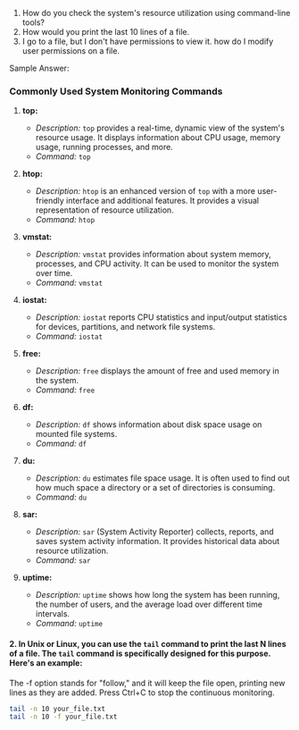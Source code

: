 1. How do you check the system's resource utilization using command-line tools?
2. How would you print the last 10 lines of a file.
3. I go to a file, but I don't have permissions to view it. how do I modify user permissions on a file.
   
Sample Answer:

### Commonly Used System Monitoring Commands

1. **top:**
   - *Description:* `top` provides a real-time, dynamic view of the system's resource usage. It displays information about CPU usage, memory usage, running processes, and more.
   - *Command:* `top`

2. **htop:**
   - *Description:* `htop` is an enhanced version of `top` with a more user-friendly interface and additional features. It provides a visual representation of resource utilization.
   - *Command:* `htop`

3. **vmstat:**
   - *Description:* `vmstat` provides information about system memory, processes, and CPU activity. It can be used to monitor the system over time.
   - *Command:* `vmstat`

4. **iostat:**
   - *Description:* `iostat` reports CPU statistics and input/output statistics for devices, partitions, and network file systems.
   - *Command:* `iostat`

5. **free:**
   - *Description:* `free` displays the amount of free and used memory in the system.
   - *Command:* `free`

6. **df:**
   - *Description:* `df` shows information about disk space usage on mounted file systems.
   - *Command:* `df`

7. **du:**
   - *Description:* `du` estimates file space usage. It is often used to find out how much space a directory or a set of directories is consuming.
   - *Command:* `du`

8. **sar:**
   - *Description:* `sar` (System Activity Reporter) collects, reports, and saves system activity information. It provides historical data about resource utilization.
   - *Command:* `sar`

9. **uptime:**
   - *Description:* `uptime` shows how long the system has been running, the number of users, and the average load over different time intervals.
   - *Command:* `uptime`



#### 2. In Unix or Linux, you can use the `tail` command to print the last N lines of a file. The `tail` command is specifically designed for this purpose. Here's an example:
The -f option stands for "follow," and it will keep the file open, printing new lines as they are added. Press Ctrl+C to stop the continuous monitoring.
```bash
tail -n 10 your_file.txt
tail -n 10 -f your_file.txt

